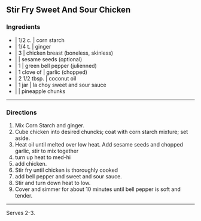 ## Stir Fry Sweet And Sour Chicken

### Ingredients

* | 1/2 c.      | corn starch
* | 1/4 t.      | ginger
* | 3           | chicken breast (boneless, skinless)
* |             | sesame seeds (optional)
* | 1           | green bell pepper (julienned)
* | 1 clove of  | garlic (chopped)
* | 2 1/2 tbsp. | coconut oil
* | 1 jar       | la choy sweet and sour sauce
* |             | pineapple chunks

---

### Directions

1. Mix Corn Starch and ginger.
1. Cube chicken into desired chuncks; coat with corn starch mixture; set aside.
1. Heat oil until melted over low heat. Add sesame seeds and chopped garlic, stir to mix together
1. turn up heat to med-hi
1. add chicken.
1. Stir fry until chicken is thoroughly cooked
1. add bell pepper and sweet and sour sauce.
1. Stir and turn down heat to low.
1. Cover and simmer for about 10 minutes until bell pepper is soft and tender. 

---

Serves 2-3.

